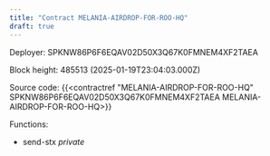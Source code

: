 ```yaml
---
title: "Contract MELANIA-AIRDROP-FOR-ROO-HQ"
draft: true
---
```

Deployer: SPKNW86P6F6EQAV02D50X3Q67K0FMNEM4XF2TAEA


 



Block height: 485513 (2025-01-19T23:04:03.000Z)

Source code: {{<contractref "MELANIA-AIRDROP-FOR-ROO-HQ" SPKNW86P6F6EQAV02D50X3Q67K0FMNEM4XF2TAEA MELANIA-AIRDROP-FOR-ROO-HQ>}}

Functions:

* send-stx _private_
